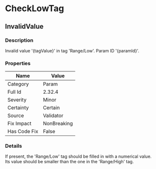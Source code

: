 ﻿---  
uid: Validator_2_32_4  
---

# CheckLowTag

## InvalidValue

### Description

Invalid value '{tagValue}' in tag 'Range\/Low'. Param ID '{paramId}'.

### Properties

| Name         | Value       |
| ------------ | ----------- |
| Category     | Param       |
| Full Id      | 2.32.4      |
| Severity     | Minor       |
| Certainty    | Certain     |
| Source       | Validator   |
| Fix Impact   | NonBreaking |
| Has Code Fix | False       |

### Details

If present, the 'Range\/Low' tag should be filled in with a numerical value.  
Its value should be smaller than the one in the 'Range\/High' tag.
